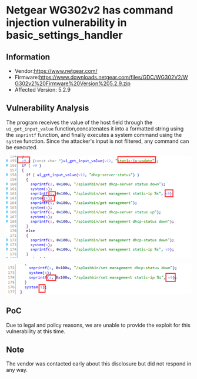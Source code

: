 # Netgear WG302v2 has  command injection vulnerability  in basic_settings_handler



## Information

- Vendor:https://www.netgear.com/
- Firmware:https://www.downloads.netgear.com/files/GDC/WG302V2/WG302v2%20Firmware%20Version%205.2.9.zip
- Affected Version: 5.2.9



## Vulnerability Analysis

The program receives the value of the host field through the `ui_get_input_value` function,concatenates it into a formatted string using the `snprintf` function, and finally executes a system command using the `system` function. Since the attacker's input is not filtered, any command can be executed.

![code1](code1.png)

![code2](code2.png)

## PoC

 Due to legal and policy reasons, we are unable to provide the exploit for this  vulnerability at this time.



##  Note

The vendor was contacted early about this disclosure but did not respond in any  way.

